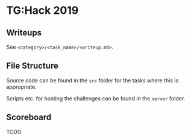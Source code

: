 # TG:Hack 2019


## Writeups
See `<category>/<task_name>/<writeup.md>`.


## File Structure
Source code can be found in the `src` folder for the tasks where this is
appropriate.

Scripts etc. for hosting the challenges can be found in the `server` folder.


## Scoreboard
TODO
